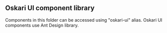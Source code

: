 ## Oskari UI component library

Components in this folder can be accessed using "oskari-ui" alias.
Oskari UI components use Ant Design library.
